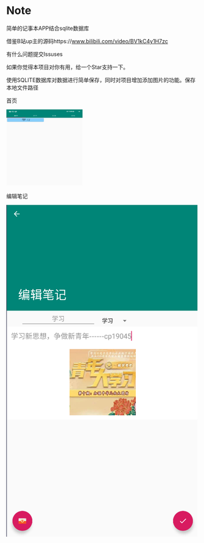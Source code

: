 # Note
简单的记事本APP结合sqlite数据库

借鉴B站up主的源码https://www.bilibili.com/video/BV1kC4y1H7zc

有什么问题提交Issuses

如果你觉得本项目对你有用，给一个Star支持一下。

使用SQLITE数据库对数据进行简单保存，同时对项目增加添加图片的功能。保存本地文件路径

首页

<img src="https://github.com/cp19045/Note/blob/master/Screenshot/%E9%A6%96%E9%A1%B5.png" width="200" height="200"/>

编辑笔记

<img src="https://github.com/cp19045/Note/blob/master/Screenshot/%E7%BC%96%E8%BE%91%E7%AC%94%E8%AE%B0.png"/>


